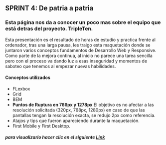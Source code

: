 ## SPRINT 4: De patria a patria

### Esta página nos da a conocer un poco mas sobre el equipo que está detras del proyecto. TripleTen.
Esta presentación es el resultado de horas de estudio y practica frente al ordenador, tras una larga pausa, les traigo esta maquetación donde se juntaron varios conceptos fundamentos de Desarrollo Web y Responsive.
Como parte de la mejora continua, al inicio no parece una tarea sencilla pero con el proceso va dando luz a esas inseguridad y momentos de saboteo que tenemos al empezar nuevas habilidades.

#### Conceptos utilizados
- FLexbox
- Grid
- BEM
- **Puntos de Ruptura en 766px y 1278px**
El objetivo es no afectar a las resolución solicitada (320px, 768px, 1280px) en caso de que las pantallas tengan la resolución exacta, se redujo 2px como referencia.
- Atajos y tips que fueron apareciendo durante la maquetación.
- First Mobile y First Desktop.

##### para visualizarlo hacer clic en el siguiente [Link](https://tonytrox.github.io/web_project_homeland/)